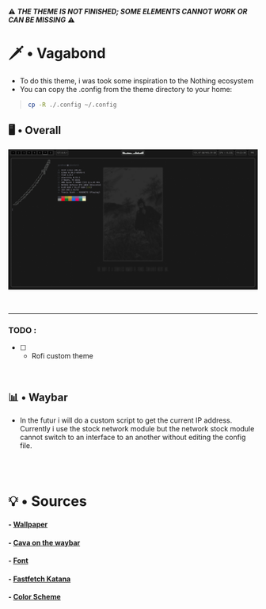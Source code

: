 ⚠️ ***THE THEME IS NOT FINISHED; SOME ELEMENTS CANNOT WORK OR CAN BE MISSING*** ⚠️

# 🗡️ • Vagabond
- To do this theme, i was took some inspiration to the Nothing ecosystem
- You can copy the .config from the theme directory to your home:
> ```sh
> cp -R ./.config ~/.config 
> ```

## 🖥️ • Overall
<a href="#"><img src="./preview_vagabond.png" rel="placeholder, i will put a gif"></a> 

<br>

---

### TODO : 
- [ ] - Rofi custom theme

<br>

## 📊 • Waybar
- In the futur i will do a custom script to get the current IP address. Currently i use the stock network module but the network stock module cannot switch to an interface to an another without editing the config file.

<br><br>

# 💡 • Sources
#### - [Wallpaper](https://wall.alphacoders.com/big.php?i=1323586)
#### - [Cava on the waybar](https://github.com/ray-pH/waybar-cava)
#### - [Font](https://www.programmingfonts.org/#gohufont-14)
#### - [Fastfetch Katana](https://emojicombos.com/katana-ascii-art)
#### - [Color Scheme](./color.scheme)